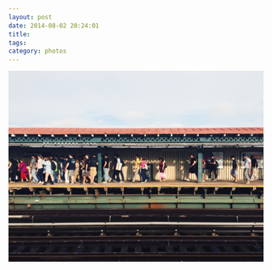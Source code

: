 ```yaml
---
layout: post
date: 2014-08-02 20:24:01
title: 
tags:
category: photos
---
```


![title](/assets/photoblog/n-train-queens.jpg)